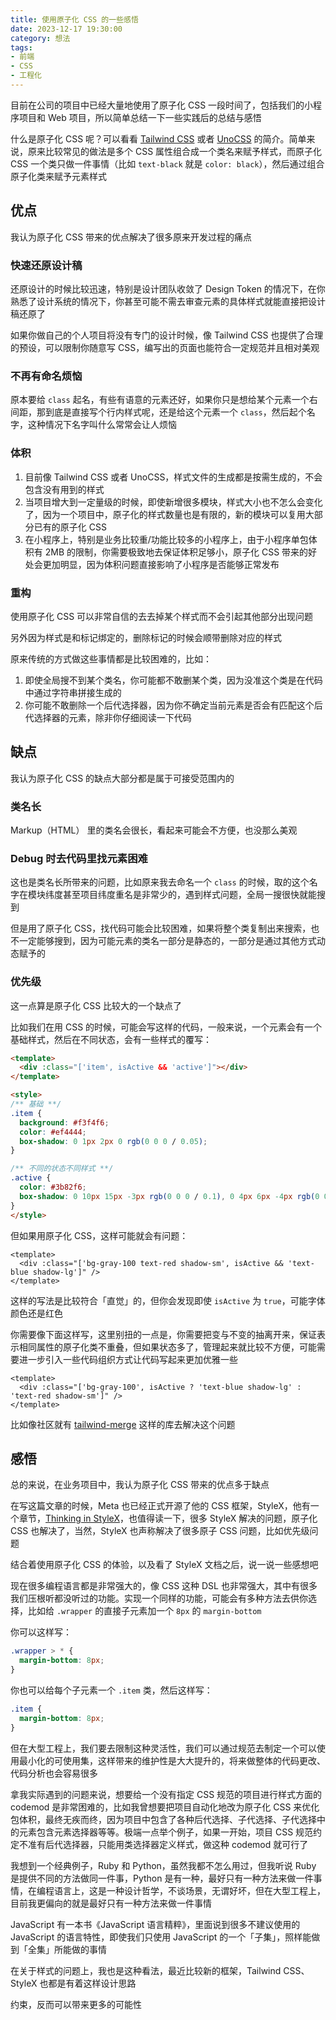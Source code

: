 ```yaml
---
title: 使用原子化 CSS 的一些感悟
date: 2023-12-17 19:30:00
category: 想法
tags:
- 前端
- CSS
- 工程化
---
```


目前在公司的项目中已经大量地使用了原子化 CSS 一段时间了，包括我们的小程序项目和 Web 项目，所以简单总结一下一些实践后的总结与感悟

什么是原子化 CSS 呢？可以看看 [Tailwind CSS](https://tailwindcss.com/) 或者 [UnoCSS](https://unocss.dev/) 的简介。简单来说，原来比较常见的做法是多个 CSS 属性组合成一个类名来赋予样式，而原子化 CSS 一个类只做一件事情（比如 `text-black` 就是 `color: black`），然后通过组合原子化类来赋予元素样式

## 优点

我认为原子化 CSS 带来的优点解决了很多原来开发过程的痛点
### 快速还原设计稿
还原设计的时候比较迅速，特别是设计团队收敛了 Design Token 的情况下，在你熟悉了设计系统的情况下，你甚至可能不需去审查元素的具体样式就能直接把设计稿还原了

如果你做自己的个人项目将没有专门的设计时候，像 Tailwind CSS 也提供了合理的预设，可以限制你随意写 CSS，编写出的页面也能符合一定规范并且相对美观
### 不再有命名烦恼
原本要给 `class` 起名，有些有语意的元素还好，如果你只是想给某个元素一个右间距，那到底是直接写个行内样式呢，还是给这个元素一个 `class`，然后起个名字，这种情况下名字叫什么常常会让人烦恼
### 体积
1. 目前像 Tailwind CSS 或者 UnoCSS，样式文件的生成都是按需生成的，不会包含没有用到的样式
2. 当项目增大到一定量级的时候，即使新增很多模块，样式大小也不怎么会变化了，因为一个项目中，原子化的样式数量也是有限的，新的模块可以复用大部分已有的原子化 CSS
2. 在小程序上，特别是业务比较重/功能比较多的小程序上，由于小程序单包体积有 2MB 的限制，你需要极致地去保证体积足够小，原子化 CSS 带来的好处会更加明显，因为体积问题直接影响了小程序是否能够正常发布
### 重构
使用原子化 CSS 可以非常自信的去去掉某个样式而不会引起其他部分出现问题

另外因为样式是和标记绑定的，删除标记的时候会顺带删除对应的样式

原来传统的方式做这些事情都是比较困难的，比如：
1. 即使全局搜不到某个类名，你可能都不敢删某个类，因为没准这个类是在代码中通过字符串拼接生成的
2. 你可能不敢删除一个后代选择器，因为你不确定当前元素是否会有匹配这个后代选择器的元素，除非你仔细阅读一下代码
## 缺点

我认为原子化 CSS 的缺点大部分都是属于可接受范围内的
### 类名长
Markup（HTML） 里的类名会很长，看起来可能会不方便，也没那么美观
### Debug 时去代码里找元素困难
这也是类名长所带来的问题，比如原来我去命名一个 `class` 的时候，取的这个名字在模块纬度甚至项目纬度重名是非常少的，遇到样式问题，全局一搜很快就能搜到

但是用了原子化 CSS，找代码可能会比较困难，如果将整个类复制出来搜索，也不一定能够搜到，因为可能元素的类名一部分是静态的，一部分是通过其他方式动态赋予的
### 优先级
这一点算是原子化 CSS 比较大的一个缺点了

比如我们在用 CSS 的时候，可能会写这样的代码，一般来说，一个元素会有一个基础样式，然后在不同状态，会有一些样式的覆写：
```html
<template>
  <div :class="['item', isActive && 'active']"></div>
</template>

<style>
/** 基础 **/
.item {
  background: #f3f4f6;
  color: #ef4444;
  box-shadow: 0 1px 2px 0 rgb(0 0 0 / 0.05);
}

/** 不同的状态不同样式 **/
.active {
  color: #3b82f6;
  box-shadow: 0 10px 15px -3px rgb(0 0 0 / 0.1), 0 4px 6px -4px rgb(0 0 0 / 0.1);
}
</style>
```

但如果用原子化 CSS，这样可能就会有问题：
```vue
<template>
  <div :class="['bg-gray-100 text-red shadow-sm', isActive && 'text-blue shadow-lg']" />
</template>
```

这样的写法是比较符合「直觉」的，但你会发现即使 `isActive` 为 `true`，可能字体颜色还是红色

你需要像下面这样写，这里别扭的一点是，你需要把变与不变的抽离开来，保证表示相同属性的原子化类不重叠，但如果状态多了，管理起来就比较不方便，可能需要进一步引入一些代码组织方式让代码写起来更加优雅一些
```vue
<template>
  <div :class="['bg-gray-100', isActive ? 'text-blue shadow-lg' : 'text-red shadow-sm']" />
</template>
```

比如像社区就有 [tailwind-merge](https://www.npmjs.com/package/tailwind-merge) 这样的库去解决这个问题
## 感悟

总的来说，在业务项目中，我认为原子化 CSS 带来的优点多于缺点

在写这篇文章的时候，Meta 也已经正式开源了他的 CSS 框架，StyleX，他有一个章节，[Thinking in StyleX](https://stylexjs.com/docs/learn/thinking-in-stylex/)，也值得读一下，很多 StyleX 解决的问题，原子化 CSS 也解决了，当然，StyleX 也声称解决了很多原子 CSS 问题，比如优先级问题

结合着使用原子化 CSS 的体验，以及看了 StyleX 文档之后，说一说一些感想吧

现在很多编程语言都是非常强大的，像 CSS 这种 DSL 也非常强大，其中有很多我们压根听都没听过的功能。实现一个同样的功能，可能会有多种方法去供你选择，比如给 `.wrapper` 的直接子元素加一个 `8px` 的 `margin-bottom`

你可以这样写：
```css
.wrapper > * {
  margin-bottom: 8px;
}
```

你也可以给每个子元素一个 `.item`  类，然后这样写：
```css
.item {
  margin-bottom: 8px;
}
```

但在大型工程上，我们要去限制这种灵活性，我们可以通过规范去制定一个可以使用最小化的可使用集，这样带来的维护性是大大提升的，将来做整体的代码更改、代码分析也会容易很多

拿我实际遇到的问题来说，想要给一个没有指定 CSS 规范的项目进行样式方面的 codemod 是非常困难的，比如我曾想要把项目自动化地改为原子化 CSS 来优化包体积，最终无疾而终，因为项目中包含了各种后代选择、子代选择、子代选择中的元素包含元素选择器等等。极端一点举个例子，如果一开始，项目 CSS 规范约定不准有后代选择器，只能用类选择器定义样式，做这种 codemod 就可行了

我想到一个经典例子，Ruby 和 Python，虽然我都不怎么用过，但我听说 Ruby 是提供不同的方法做同一件事，Python 是有一种，最好只有一种方法来做一件事情，在编程语言上，这是一种设计哲学，不谈场景，无谓好坏，但在大型工程上，目前我更偏向的就是最好只有一种方法来做一件事情

JavaScript 有一本书《JavaScript 语言精粹》，里面说到很多不建议使用的 JavaScript 的语言特性，即使我们只使用 JavaScript 的一个「子集」，照样能做到「全集」所能做的事情

在关于样式的问题上，我也是这种看法，最近比较新的框架，Tailwind CSS、StyleX 也都是有着这样设计思路

约束，反而可以带来更多的可能性

